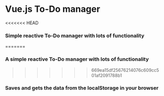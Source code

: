 # Vue.js To-Do manager

<<<<<<< HEAD
### Simple reactive To-Do manager with lots of functionality
=======
### A simple reactive To-Do manager with lots of functionality
>>>>>>> 669ea15df25676214076c609cc501af2091788b1

### Saves and gets the data from the localStorage in your browser

